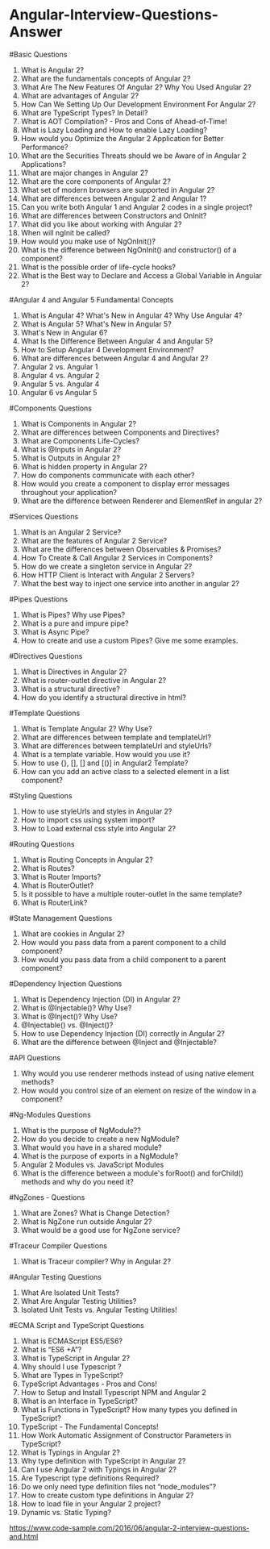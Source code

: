 # Angular-Interview-Questions-Answer

#Basic Questions
1. What is Angular 2?
2. What are the fundamentals concepts of Angular 2?
3. What Are The New Features Of Angular 2? Why You Used Angular 2?
4. What are advantages of Angular 2?
5. How Can We Setting Up Our Development Environment For Angular 2?
6. What are TypeScript Types? In Detail?
7. What is AOT Compilation? - Pros and Cons of Ahead-of-Time!
8. What is Lazy Loading and How to enable Lazy Loading?
9. How would you Optimize the Angular 2 Application for Better Performance?
10. What are the Securities Threats should we be Aware of in Angular 2 Applications?
11. What are major changes in Angular 2?
12. What are the core components of Angular 2?
13. What set of modern browsers are supported in Angular 2?
14. What are differences between Angular 2 and Angular 1?
15. Can you write both Angular 1 and Angular 2 codes in a single project?
16. What are differences between Constructors and OnInit?
18. What did you like about working with Angular 2?
19. When will ngInit be called?
20. How would you make use of NgOnInit()?
21. What is the difference between NgOnInit() and constructor() of a component?
22. What is the possible order of life-cycle hooks?
23. What is the Best way to Declare and Access a Global Variable in Angular 2?

#Angular 4 and Angular 5 Fundamental Concepts
1. What is Angular 4? What's New in Angular 4? Why Use Angular 4?
2. What is Angular 5? What's New in Angular 5?
3. What's New in Angular 6? 	
4. What Is the Difference Between Angular 4 and Angular 5?
5. How to Setup Angular 4 Development Environment?	
6. What are differences between Angular 4 and Angular 2?
7. Angular 2 vs. Angular 1	
8. Angular 4 vs. Angular 2	
9. Angular 5 vs. Angular 4	
10. Angular 6 vs Angular 5

#Components Questions
1. What is Components in Angular 2?
2. What are differences between Components and Directives?
3. What are Components Life-Cycles?
4. What is @Inputs in Angular 2?
5. What is Outputs in Angular 2?
6. What is hidden property in Angular 2?
7. How do components communicate with each other?
8. How would you create a component to display error messages throughout your application?
10. What are the difference between Renderer and ElementRef in angular 2?

#Services Questions
1. What is an Angular 2 Service?
2. What are the features of Angular 2 Service?
3. What are the differences between Observables & Promises?
4. How To Create & Call Angular 2 Services in Components?
5. How do we create a singleton service in Angular 2?
6. How HTTP Client is Interact with Angular 2 Servers?
7. What the best way to inject one service into another in angular 2?

#Pipes Questions
1. What is Pipes? Why use Pipes?
2. What is a pure and impure pipe?
3. What is Async Pipe?
4. How to create and use a custom Pipes? Give me some examples.

#Directives Questions
1. What is Directives in Angular 2?
2. What is router-outlet directive in Angular 2?
3. What is a structural directive?
4. How do you identify a structural directive in html?

#Template Questions
1. What is Template Angular 2? Why Use?
2. What are differences between template and templateUrl?
3. What are differences between templateUrl and styleUrls?
4. What is a template variable. How would you use it?
5. How to use {}, [], [] and [()] in Angular2 Template?
6. How can you add an active class to a selected element in a list component?

#Styling Questions
1. How to use styleUrls and styles in Angular 2?
2. How to import css using system import?
3. How to Load external css style into Angular 2?

#Routing Questions
1. What is Routing Concepts in Angular 2?
2. What is Routes?
3. What is Router Imports?
4. What is RouterOutlet?
5. Is it possible to have a multiple router-outlet in the same template?
6. What is RouterLink?

#State Management Questions
1. What are cookies in Angular 2?
2. How would you pass data from a parent component to a child component?
3. How would you pass data from a child component to a parent component?

#Dependency Injection Questions
1. What is Dependency Injection (DI) in Angular 2?
2. What is @Injectable()? Why Use?
3. What is @Inject()? Why Use?
4. @Injectable() vs. @Inject()?
5. How to use Dependency Injection (DI) correctly in Angular 2?
6. What are the difference between @Inject and @Injectable?

#API Questions
1. Why would you use renderer methods instead of using native element methods?
2. How would you control size of an element on resize of the window in a component?

#Ng-Modules Questions
1. What is the purpose of NgModule??
2. How do you decide to create a new NgModule?
3. What would you have in a shared module?
4. What is the purpose of exports in a NgModule?
5. Angular 2 Modules vs. JavaScript Modules
6. What is the difference between a module's forRoot() and forChild() methods and why do you need it?

#NgZones - Questions
1. What are Zones? What is Change Detection?
2. What is NgZone run outside Angular 2?
3. What would be a good use for NgZone service?

#Traceur Compiler Questions
1. What is Traceur compiler? Why in Angular 2?

#Angular Testing Questions
1. What Are Isolated Unit Tests?
2. What Are Angular Testing Utilities?
3. Isolated Unit Tests vs. Angular Testing Utilities!

#ECMA Script and TypeScript Questions
1. What is ECMAScript ES5/ES6?
2. What is “ES6 +A”?
3. What is TypeScript in Angular 2?
4. Why should I use Typescript ?
5. What are Types in TypeScript?
6. TypeScript Advantages - Pros and Cons!
7. How to Setup and Install Typescript NPM and Angular 2
8. What is an Interface in TypeScript?
9. What is Functions in TypeScript? How many types you defined in TypeScript?
10. TypeScript - The Fundamental Concepts!
11. How Work Automatic Assignment of Constructor Parameters in TypeScript?
12. What is Typings in Angular 2?
13. Why type definition with TypeScript in Angular 2?
14. Can I use Angular 2 with Typings in Angular 2?
15. Are Typescript type definitions Required?
16. Do we only need type definition files not “node_modules”?
17. How to create custom type definitions in Angular 2?
18. How to load file in your Angular 2 project?
19. Dynamic vs. Static Typing?



























https://www.code-sample.com/2016/06/angular-2-interview-questions-and.html
